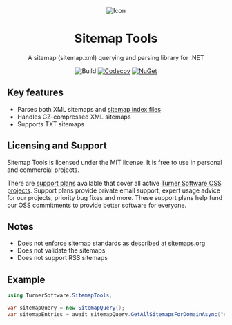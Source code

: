 <div align="center">

![Icon](images/icon.png)
# Sitemap Tools

A sitemap (sitemap.xml) querying and parsing library for .NET

![Build](https://img.shields.io/github/actions/workflow/status/TurnerSoftware/sitemaptools/build.yml?branch=main)
[![Codecov](https://img.shields.io/codecov/c/github/turnersoftware/sitemaptools/master.svg)](https://codecov.io/gh/TurnerSoftware/SitemapTools)
[![NuGet](https://img.shields.io/nuget/v/TurnerSoftware.SitemapTools.svg)](https://www.nuget.org/packages/TurnerSoftware.SitemapTools)
</div>

## Key features
- Parses both XML sitemaps and [sitemap index files](http://www.sitemaps.org/protocol.html#index)
- Handles GZ-compressed XML sitemaps
- Supports TXT sitemaps


## Licensing and Support

Sitemap Tools is licensed under the MIT license. It is free to use in personal and commercial projects.

There are [support plans](https://turnersoftware.com.au/support-plans) available that cover all active [Turner Software OSS projects](https://github.com/TurnerSoftware).
Support plans provide private email support, expert usage advice for our projects, priority bug fixes and more.
These support plans help fund our OSS commitments to provide better software for everyone.


## Notes
- Does not enforce sitemap standards [as described at sitemaps.org](http://www.sitemaps.org/protocol.html)
- Does not validate the sitemaps
- Does not support RSS sitemaps

## Example
```csharp
using TurnerSoftware.SitemapTools;

var sitemapQuery = new SitemapQuery();
var sitemapEntries = await sitemapQuery.GetAllSitemapsForDomainAsync("example.org");
```